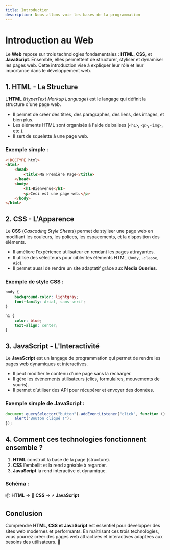 ```yaml
---
title: Introduction
description: Nous allons voir les bases de la programmation
---
```


# Introduction au Web

Le **Web** repose sur trois technologies fondamentales : **HTML**, **CSS**, et **JavaScript**. Ensemble, elles permettent de structurer, styliser et dynamiser les pages web. Cette introduction vise à expliquer leur rôle et leur importance dans le développement web.

## 1. HTML - La Structure

L'**HTML** (_HyperText Markup Language_) est le langage qui définit la structure d'une page web.

-   Il permet de créer des titres, des paragraphes, des liens, des images, et bien plus.
-   Les éléments HTML sont organisés à l'aide de balises (`<h1>`, `<p>`, `<img>`, etc.).
-   Il sert de squelette à une page web.

### Exemple simple :

```html
<!DOCTYPE html>
<html>
	<head>
		<title>Ma Première Page</title>
	</head>
	<body>
		<h1>Bienvenue</h1>
		<p>Ceci est une page web.</p>
	</body>
</html>
```

## 2. CSS - L'Apparence

Le **CSS** (_Cascading Style Sheets_) permet de styliser une page web en modifiant les couleurs, les polices, les espacements, et la disposition des éléments.

-   Il améliore l’expérience utilisateur en rendant les pages attrayantes.
-   Il utilise des sélecteurs pour cibler les éléments HTML (`body`, `.classe`, `#id`).
-   Il permet aussi de rendre un site adaptatif grâce aux **Media Queries**.

### Exemple de style CSS :

```css
body {
	background-color: lightgray;
	font-family: Arial, sans-serif;
}

h1 {
	color: blue;
	text-align: center;
}
```

## 3. JavaScript - L'Interactivité

Le **JavaScript** est un langage de programmation qui permet de rendre les pages web dynamiques et interactives.

-   Il peut modifier le contenu d’une page sans la recharger.
-   Il gère les événements utilisateurs (clics, formulaires, mouvements de souris).
-   Il permet d’utiliser des API pour récupérer et envoyer des données.

### Exemple simple de JavaScript :

```javascript
document.querySelector("button").addEventListener("click", function () {
	alert("Bouton cliqué !");
});
```

## 4. Comment ces technologies fonctionnent ensemble ?

1. **HTML** construit la base de la page (structure).
2. **CSS** l’embellit et la rend agréable à regarder.
3. **JavaScript** la rend interactive et dynamique.

### Schéma :

📦 **HTML** → 🎨 **CSS** → ⚡ **JavaScript**

## Conclusion

Comprendre **HTML, CSS et JavaScript** est essentiel pour développer des sites web modernes et performants. En maîtrisant ces trois technologies, vous pourrez créer des pages web attractives et interactives adaptées aux besoins des utilisateurs. 🚀

